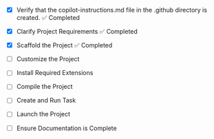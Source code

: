 <!-- Use this file to provide workspace-specific custom instructions to Copilot. For more details, visit https://code.visualstudio.com/docs/copilot/copilot-customization#_use-a-githubcopilotinstructionsmd-file -->
- [x] Verify that the copilot-instructions.md file in the .github directory is created. ✅ Completed

- [x] Clarify Project Requirements ✅ Completed
	<!-- TESTEX AWS Lambda Python project for contract termination automation -->

- [x] Scaffold the Project ✅ Completed
	<!--
	Created AWS Lambda project structure with multiple functions:
	- contract_processor: Main contract termination logic
	- database_manager: DynamoDB operations
	- file_handler: S3 file management
	- notification_service: SES email notifications
	- api_gateway: REST API endpoints
	- shared: Common utilities and models
	-->

- [ ] Customize the Project
	<!--
	Implement contract processing, database operations, file management, email notifications.
	-->

- [ ] Install Required Extensions
	<!-- Install Python and AWS extensions -->

- [ ] Compile the Project
	<!--
	Install dependencies, run tests, resolve issues.
	-->

- [ ] Create and Run Task
	<!--
	Create build and deployment tasks for AWS Lambda.
	 -->

- [ ] Launch the Project
	<!--
	Deploy to AWS and test Lambda functions.
	 -->

- [ ] Ensure Documentation is Complete
	<!--
	Complete README.md with deployment instructions.
	 -->